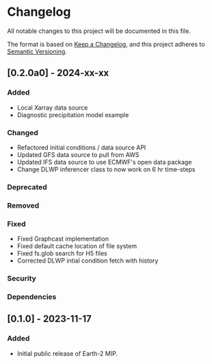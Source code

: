 <!-- markdownlint-disable MD024 -->
# Changelog

All notable changes to this project will be documented in this file.

The format is based on [Keep a Changelog](https://keepachangelog.com/en/1.0.0/),
and this project adheres to [Semantic Versioning](https://semver.org/spec/v2.0.0.html).

## [0.2.0a0] - 2024-xx-xx

### Added

- Local Xarray data source
- Diagnostic precipitation model example

### Changed

- Refactored initial conditions / data source API
- Updated GFS data source to pull from AWS
- Updated IFS data source to use ECMWF's open data package
- Change DLWP inferencer class to now work on 6 hr time-steps

### Deprecated

### Removed

### Fixed

- Fixed Graphcast implementation
- Fixed default cache location of file system
- Fixed fs.glob search for H5 files
- Corrected DLWP intial condition fetch with history

### Security

### Dependencies

## [0.1.0] - 2023-11-17

### Added

- Initial public release of Earth-2 MIP.
